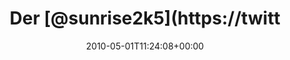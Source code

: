 ---
retweeted: false
source: <a href="http://twitpic.com" rel="nofollow">Twitpic</a>
entities:
  hashtags: []
  symbols: []
  user_mentions: []
  urls: []
display_text_range:
- '0'
- '122'
favorite_count: '0'
id_str: '13183467734'
truncated: false
retweet_count: '0'
id: '13183467734'
created_at: Sat May 01 11:24:08 +0000 2010
favorited: false
full_text: Der [@sunrise2k5](https://twitter.com/sunrise2k5) hat mir einen nordkoreanischen
  Trojaner aufgeschwatzt. Find ich bisher ganz gut. http://twitpic.com/1jxkh6
lang: de
tags:
- pesos:twitter
date: '2010-05-01T11:24:08+00:00'
src: https://twitter.com/bascht/status/13183467734
original_url: https://twitter.com/bascht/status/13183467734
type: twitter_tweet
text: Der [@sunrise2k5](https://twitter.com/sunrise2k5) hat mir einen nordkoreanischen
  Trojaner aufgeschwatzt. Find ich bisher ganz gut. http://twitpic.com/1jxkh6
title: Der [@sunrise2k5](https://twitt

---